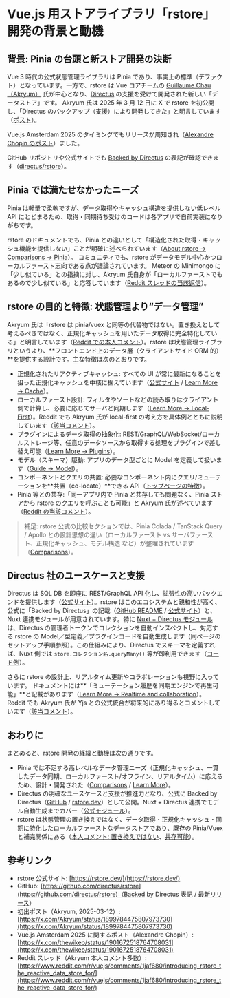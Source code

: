 # Vue.js 用ストアライブラリ「rstore」開発の背景と動機

## 背景: Pinia の台頭と新ストア開発の決断

Vue 3 時代の公式状態管理ライブラリは Pinia であり、事実上の標準（デファクト）となっています。一方で、rstore は Vue コアチームの [Guillaume Chau（Akryum）](https://github.com/akryum) 氏が中心となり、[Directus](https://directus.io/) の支援を受けて開発された新しい「データストア」です。
Akryum 氏は 2025 年 3 月 12 日に X で rstore を初公開し、「Directus のバックアップ（支援）により開発してきた」と明言しています（[ポスト](https://x.com/Akryum/status/1899784475807973730)）。

Vue.js Amsterdam 2025 のタイミングでもリリースが周知され（[Alexandre Chopin のポスト](https://x.com/thewikeo/status/1901672518764708031)）ました。

GitHub リポジトリや公式サイトでも [Backed by Directus](https://rstore.dev/) の表記が確認できます（[directus/rstore](https://github.com/directus/rstore)）。

## Pinia では満たせなかったニーズ

Pinia は軽量で柔軟ですが、データ取得やキャッシュ構造を提供しない低レベル API にとどまるため、取得・同期待ち受けのコードは各アプリで自前実装になりがちです。

rstore のドキュメントでも、Pinia との違いとして「構造化された取得・キャッシュ機能を提供しない」ことが明確に述べられています（[About rstore → Comparisons → Pinia](https://rstore.dev/guide/learn-more#comparisons)）。
コミュニティでも、rstore がデータモデル中心かつローカルファースト志向である点が議論されています。
Meteor の Minimongo に「少し似ている」との指摘に対し、Akryum 氏自身が「ローカルファーストでもあるので少し似ている」と応答しています（[Reddit スレッドの当該返信](https://www.reddit.com/r/vuejs/comments/1jaf680/introducing_rstore_the_reactive_data_store_for/j8u0g3b/)）。

## rstore の目的と特徴: 状態管理より“データ管理”

Akryum 氏は「rstore は pinia/vuex と同等の代替物ではない。置き換えとして考えるべきではなく、正規化キャッシュを用いたデータ取得に完全特化している」と明言しています（[Reddit での本人コメント](https://www.reddit.com/r/vuejs/comments/1jaf680/introducing_rstore_the_reactive_data_store_for/j8x8o4w/)）。rstore は状態管理ライブラリというより、\*\*フロントエンド上のデータ層（クライアントサイド ORM 的）\*\*を提供する設計です。主な特徴は次のとおりです。

- 正規化されたリアクティブキャッシュ: すべての UI が常に最新になることを狙った正規化キャッシュを中核に据えています（[公式サイト](https://rstore.dev/) / [Learn More → Cache](https://rstore.dev/guide/learn-more#cache)）。
- ローカルファースト設計: フィルタやソートなどの読み取りはクライアント側で計算し、必要に応じてサーバと同期します（[Learn More → Local-First](https://rstore.dev/guide/learn-more#local-first)）。Reddit でも Akryum 氏が local-first の考え方を具体例とともに説明しています（[該当コメント](https://www.reddit.com/r/vuejs/comments/1jaf680/introducing_rstore_the_reactive_data_store_for/j90e1ef/)）。
- プラグインによるデータ取得の抽象化: REST/GraphQL/WebSocket/ローカルストレージ等、任意のデータソースから取得する処理をプラグインで差し替え可能（[Learn More → Plugins](https://rstore.dev/guide/learn-more#plugins)）。
- モデル（スキーマ）駆動: アプリのデータ型ごとに Model を定義して扱います（[Guide → Model](https://rstore.dev/guide/model/model)）。
- コンポーネントとクエリの共置: 必要なコンポーネント内にクエリ/ミューテーションを\*\*共置（co-locate）\*\*できる API（[トップページの特徴](https://rstore.dev/)）。
- Pinia 等との共存:「同一アプリ内で Pinia と共存しても問題なく、Pinia ストアから rstore のクエリを呼ぶことも可能」と Akryum 氏が述べています（[Reddit の当該コメント](https://www.reddit.com/r/vuejs/comments/1jaf680/introducing_rstore_the_reactive_data_store_for/j8x2k1h/)）。

> 補足: rstore 公式の比較セクションでは、Pinia Colada / TanStack Query / Apollo との設計思想の違い（ローカルファースト vs サーバファースト、正規化キャッシュ、モデル構造 など）が整理されています（[Comparisons](https://rstore.dev/guide/learn-more#comparisons)）。

## Directus 社のユースケースと支援

Directus は SQL DB を即座に REST/GraphQL API 化し、拡張性の高いバックエンドを提供します（[公式サイト](https://directus.io/)）。rstore はこのエコシステムと親和性が高く、公式に「Backed by Directus」の記載（[GitHub README](https://github.com/directus/rstore) / [公式サイト](https://rstore.dev/)）と、Nuxt 連携モジュールが用意されています。特に [Nuxt + Directus モジュール](https://rstore.dev/plugins/nuxt-directus) は、Directus の管理者トークンでコレクションを自動インスペクトし、対応する rstore の Model／型定義／プラグインコードを自動生成します（同ページのセットアップ手順参照）。この仕組みにより、Directus でスキーマを定義すれば、Nuxt 側では `store.コレクション名.queryMany()` 等が即利用できます（[コード例](https://rstore.dev/plugins/nuxt-directus)）。

さらに rstore の設計上、リアルタイム更新やコラボレーションも視野に入っています。
ドキュメントには\*\*「ミューテーション履歴を同期エンジンで再生可能」\*\*と記載があります（[Learn More → Realtime and collaboration](https://rstore.dev/guide/learn-more#realtime-and-collaboration)）。
Reddit でも Akryum 氏が Yjs との公式統合が将来的にあり得るとコメントしています（[該当コメント](https://www.reddit.com/r/vuejs/comments/1jaf680/introducing_rstore_the_reactive_data_store_for/j8zmcui/)）。

## おわりに

まとめると、rstore 開発の経緯と動機は次の通りです。

- Pinia では不足する高レベルなデータ管理ニーズ（正規化キャッシュ、一貫したデータ同期、ローカルファースト/オフライン、リアルタイム）に応えるため、設計・開発された（[Comparisons](https://rstore.dev/guide/learn-more#comparisons) / [Learn More](https://rstore.dev/guide/learn-more)）。
- Directus の明確なユースケースと支援が推進力となり、公式に Backed by Directus（[GitHub](https://github.com/directus/rstore) / [rstore.dev](https://rstore.dev/)）として公開。Nuxt + Directus 連携でモデル自動生成までカバー（[公式モジュール](https://rstore.dev/plugins/nuxt-directus)）。
- rstore は状態管理の置き換えではなく、データ取得・正規化キャッシュ・同期に特化したローカルファーストなデータストアであり、既存の Pinia/Vuex と補完関係にある（[本人コメント: 置き換えではない](https://www.reddit.com/r/vuejs/comments/1jaf680/introducing_rstore_the_reactive_data_store_for/j8x8o4w/)、[共存可能](https://www.reddit.com/r/vuejs/comments/1jaf680/introducing_rstore_the_reactive_data_store_for/j8x2k1h/)）。

## 参考リンク

- rstore 公式サイト: [https://rstore.dev/](https://rstore.dev/)
- GitHub: [https://github.com/directus/rstore](https://github.com/directus/rstore)（Backed by Directus 表記 / [最新リリース](https://github.com/directus/rstore/releases)）
- 初出ポスト（Akryum, 2025-03-12）: [https://x.com/Akryum/status/1899784475807973730](https://x.com/Akryum/status/1899784475807973730)
- Vue.js Amsterdam 2025 に関するポスト（Alexandre Chopin）: [https://x.com/thewikeo/status/1901672518764708031](https://x.com/thewikeo/status/1901672518764708031)
- Reddit スレッド（Akryum 本人コメント多数）: [https://www.reddit.com/r/vuejs/comments/1jaf680/introducing_rstore_the_reactive_data_store_for/](https://www.reddit.com/r/vuejs/comments/1jaf680/introducing_rstore_the_reactive_data_store_for/)
